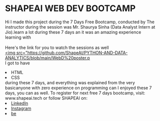 # SHAPEAI WEB DEV BOOTCAMP
Hi I made this project during the 7 Days Free Bootcamp, conducted by 
The instructor during the session was Mr. Shaurya Sinha (Data Analyst Intern at Jio).learn a lot during these 7 days an it was an amazing experience learning with 
<br><br>Here's the link for you to watch the sessions as well<br>
<a href="https://youtube.com/playlist?list=PL7zl8TDRnbun7K0fECtSMCI2hOCgLBy9a"> <img src="https://github.com/ShapeAI/PYTHON-AND-DATA-ANALYTICS/blob/main/WebD%20poster.p<br>I got to have 
<li>HTML
<li>CSS
<br>during these 7 days, and everything was explained from the very basicanyone with zero experience on programming can 
I enjoyed these 7 days, you can as well. To register for next free 7 days bootcamp, visit:
www.shapeai.tech
or follow SHAPEAI on:
<li><a href=
"https://in.linkedin.com/company/shapeai">LinkedIn</a>
<li><a href=
"https://www.instagram.com/shape.ai/?hl=en">Instagram</a>
<li><a
href=

be</a>


